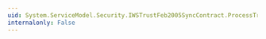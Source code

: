 ```yaml
---
uid: System.ServiceModel.Security.IWSTrustFeb2005SyncContract.ProcessTrustFeb2005Cancel(System.ServiceModel.Channels.Message)
internalonly: False
---
```

